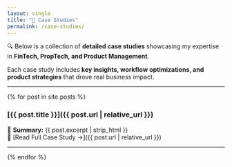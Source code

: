 ```yaml
---
layout: single
title: "📂 Case Studies"
permalink: /case-studies/
---
```


🔍 Below is a collection of **detailed case studies** showcasing my expertise in **FinTech, PropTech, and Product Management**.

Each case study includes **key insights, workflow optimizations, and product strategies** that drove real business impact.

---

{% for post in site.posts %}
### **[{{ post.title }}]({{ post.url | relative_url }})**
📝 **Summary:** {{ post.excerpt | strip_html }}  
🔗 [Read Full Case Study →]({{ post.url | relative_url }})

---
{% endfor %}

